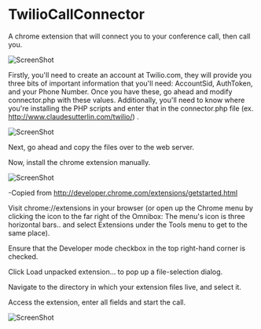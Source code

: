 TwilioCallConnector
===================

A chrome extension that will connect you to your conference call, then call you.

![ScreenShot](https://raw.github.com/ClaudeSutterlin/TwilioCallConnector/master/ss1.png)

Firstly, you'll need to create an account at Twilio.com, they will provide you three bits of important information that you'll need: AccountSid, AuthToken, and your Phone Number. Once you have these, go ahead and modify connector.php with these values. Additionally, you'll need to know where you're installing the PHP scripts and enter that in the connector.php file (ex. http://www.claudesutterlin.com/twilio/) .

![ScreenShot](https://raw.github.com/ClaudeSutterlin/TwilioCallConnector/master/ss2.png)

Next, go ahead and copy the files over to the web server.

Now, install the chrome extension manually. 

![ScreenShot](https://raw.github.com/ClaudeSutterlin/TwilioCallConnector/master/ss3.png)

-Copied from http://developer.chrome.com/extensions/getstarted.html

Visit chrome://extensions in your browser (or open up the Chrome menu by clicking the icon to the far right of the Omnibox: The menu's icon is three horizontal bars.. and select Extensions under the Tools menu to get to the same place).

Ensure that the Developer mode checkbox in the top right-hand corner is checked.

Click Load unpacked extension… to pop up a file-selection dialog.

Navigate to the directory in which your extension files live, and select it.

Access the extension, enter all fields and start the call.

![ScreenShot](https://raw.github.com/ClaudeSutterlin/TwilioCallConnector/master/ss1.png)